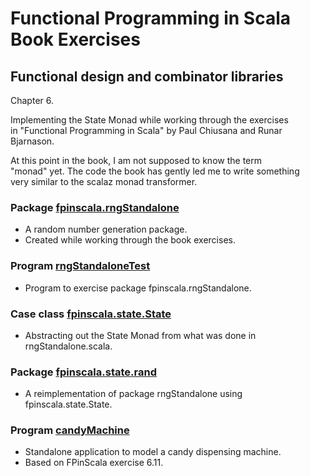 # Functional Programming in Scala Book Exercises

## Functional design and combinator libraries

Chapter 6.

Implementing the State Monad while working through the exercises<br>
in "Functional Programming in Scala" by Paul Chiusana and
Runar Bjarnason.

At this point in the book, I am not supposed to know the term<br>
"monad" yet.  The code the book has gently led me to write something<br>
very similar to the scalaz monad transformer.

### Package [fpinscala.rngStandalone](rngStandalone.scala)
* A random number generation package.
* Created while working through the book exercises.

### Program [rngStandaloneTest](rngStandaloneTest.scala)
* Program to exercise package fpinscala.rngStandalone.

### Case class [fpinscala.state.State](State.scala)
* Abstracting out the State Monad from
  what was done in rngStandalone.scala.

### Package [fpinscala.state.rand](rand/)
* A reimplementation of package rngStandalone
  using fpinscala.state.State. 

### Program [candyMachine](candyMachine.scala)
* Standalone application to model a candy dispensing machine. 
* Based on FPinScala exercise 6.11.
